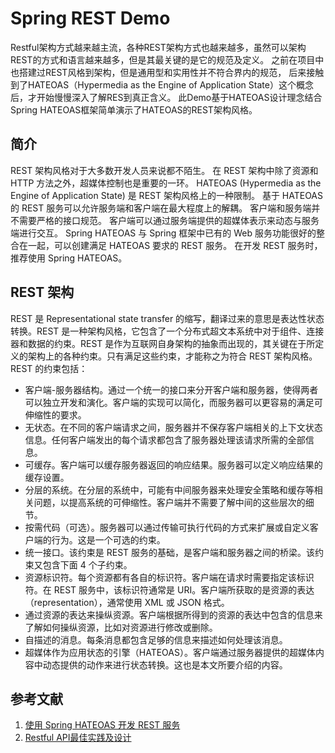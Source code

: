 # Spring REST Demo
Restful架构方式越来越主流，各种REST架构方式也越来越多，虽然可以架构REST的方式和语言越来越多，但是其最关键的是它的规范及定义。
之前在项目中也搭建过REST风格到架构，但是通用型和实用性并不符合界内的规范，
后来接触到了HATEOAS（Hypermedia as the Engine of Application State）这个概念后，才开始慢慢深入了解RES到真正含义。
此Demo基于HATEOAS设计理念结合Spring HATEOAS框架简单演示了HATEOAS的REST架构风格。

## 简介
REST 架构风格对于大多数开发人员来说都不陌生。
在 REST 架构中除了资源和 HTTP 方法之外，超媒体控制也是重要的一环。
HATEOAS (Hypermedia as the Engine of Application State) 是 REST 架构风格上的一种限制。
基于 HATEOAS 的 REST 服务可以允许服务端和客户端在最大程度上的解耦。
客户端和服务端并不需要严格的接口规范。
客户端可以通过服务端提供的超媒体表示来动态与服务端进行交互。
Spring HATEOAS 与 Spring 框架中已有的 Web 服务功能很好的整合在一起，可以创建满足 HATEOAS 要求的 REST 服务。
在开发 REST 服务时，推荐使用 Spring HATEOAS。

## REST 架构
REST 是 Representational state transfer 的缩写，翻译过来的意思是表达性状态转换。REST 是一种架构风格，它包含了一个分布式超文本系统中对于组件、连接器和数据的约束。REST 是作为互联网自身架构的抽象而出现的，其关键在于所定义的架构上的各种约束。只有满足这些约束，才能称之为符合 REST 架构风格。REST 的约束包括：
-   客户端-服务器结构。通过一个统一的接口来分开客户端和服务器，使得两者可以独立开发和演化。客户端的实现可以简化，而服务器可以更容易的满足可伸缩性的要求。
-   无状态。在不同的客户端请求之间，服务器并不保存客户端相关的上下文状态信息。任何客户端发出的每个请求都包含了服务器处理该请求所需的全部信息。
-   可缓存。客户端可以缓存服务器返回的响应结果。服务器可以定义响应结果的缓存设置。
-   分层的系统。在分层的系统中，可能有中间服务器来处理安全策略和缓存等相关问题，以提高系统的可伸缩性。客户端并不需要了解中间的这些层次的细节。
-   按需代码（可选）。服务器可以通过传输可执行代码的方式来扩展或自定义客户端的行为。这是一个可选的约束。
-   统一接口。该约束是 REST 服务的基础，是客户端和服务器之间的桥梁。该约束又包含下面 4 个子约束。
-   资源标识符。每个资源都有各自的标识符。客户端在请求时需要指定该标识符。在 REST 服务中，该标识符通常是 URI。客户端所获取的是资源的表达（representation），通常使用 XML 或 JSON 格式。
-   通过资源的表达来操纵资源。客户端根据所得到的资源的表达中包含的信息来了解如何操纵资源，比如对资源进行修改或删除。
-   自描述的消息。每条消息都包含足够的信息来描述如何处理该消息。
-   超媒体作为应用状态的引擎（HATEOAS）。客户端通过服务器提供的超媒体内容中动态提供的动作来进行状态转换。这也是本文所要介绍的内容。


## 参考文献
1.  [使用 Spring HATEOAS 开发 REST 服务](http://www.ibm.com/developerworks/cn/java/j-lo-SpringHATEOAS/)
2.  [Restful API最佳实践及设计](http://segmentfault.com/a/1190000002949234#articleHeader3)
